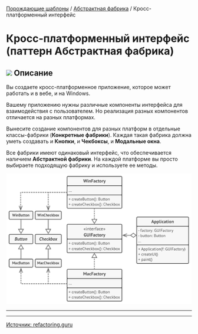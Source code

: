 [Порождающие шаблоны](../../#readme) / [Абстрактная фабрика](../#readme) / Кросс-платформенный интерфейс

# Кросс-платформенный интерфейс (паттерн Абстрактная фабрика)

## ![](../../ui/info.svg) Описание

Вы создаете кросс-платформенное приложение, которое может работать и в вебе, и на Windows.

Вашему приложению нужны различные компоненты интерфейса для взаимодействия с пользователем. Но реализация разных компонентов отличается на разных платформах.

Вынесите создание компонентов для разных платформ в отдельные классы-фабрики (**Конкретные фабрики**). Каждая такая фабрика должна уметь создавать и **Кнопки**, и **Чекбоксы**, и **Модальные окна**.

Все фабрики имеют одинаковый интерфейс, что обеспечивается наличием **Абстрактной фабрики**. На каждой платформе вы просто выбираете подходящую фабрику и используете ее методы.

![](./scheme.png)

***
***

[Источник: refactoring.guru](https://refactoring.guru/ru/design-patterns/abstract-factory)
